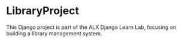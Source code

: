 # LibraryProject
This Django project is part of the ALX Django Learn Lab, focusing on building a library management system.